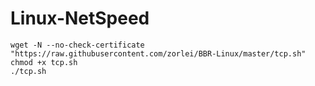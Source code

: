 # Linux-NetSpeed
```
wget -N --no-check-certificate "https://raw.githubusercontent.com/zorlei/BBR-Linux/master/tcp.sh"
chmod +x tcp.sh
./tcp.sh
```